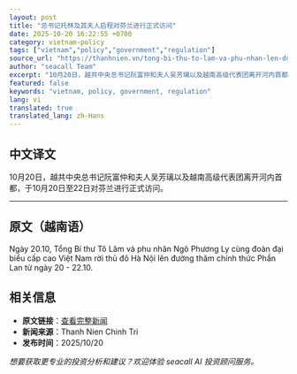```yaml
---
layout: post
title: "总书记托林及其夫人启程对芬兰进行正式访问"
date: 2025-10-20 16:22:55 +0700
category: vietnam-policy
tags: ["vietnam","policy","government","regulation"]
source_url: "https://thanhnien.vn/tong-bi-thu-to-lam-va-phu-nhan-len-duong-tham-chinh-thuc-phan-lan-185251020143406873.htm"
author: "seacall Team"
excerpt: "10月20日，越共中央总书记阮富仲和夫人吴芳璃以及越南高级代表团离开河内首都，于10月20日至22日对芬兰进行正式访问。..."
featured: false
keywords: "vietnam, policy, government, regulation"
lang: vi
translated: true
translated_lang: zh-Hans
---
```


## 中文译文

10月20日，越共中央总书记阮富仲和夫人吴芳璃以及越南高级代表团离开河内首都，于10月20日至22日对芬兰进行正式访问。

---

## 原文（越南语）

Ng&agrave;y 20.10, Tổng B&iacute; thư T&ocirc; L&acirc;m v&agrave; phu nh&acirc;n Ng&ocirc; Phương Ly c&ugrave;ng đo&agrave;n đại biểu cấp cao Việt Nam rời thủ đ&ocirc; H&agrave; Nội l&ecirc;n đường thăm ch&iacute;nh thức Phần Lan từ ng&agrave;y 20 - 22.10.

## 相关信息

- **原文链接**：[查看完整新闻](https://thanhnien.vn/tong-bi-thu-to-lam-va-phu-nhan-len-duong-tham-chinh-thuc-phan-lan-185251020143406873.htm)
- **新闻来源**：Thanh Nien Chinh Tri
- **发布时间**：2025/10/20

*想要获取更专业的投资分析和建议？欢迎体验 seacall AI 投资顾问服务。*